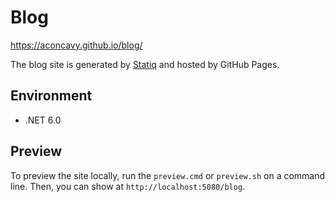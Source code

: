 # Blog

https://aconcavy.github.io/blog/

The blog site is generated by [Statiq](https://statiq.dev/) and hosted by GitHub Pages.

## Environment

- .NET 6.0

## Preview

To preview the site locally, run the `preview.cmd` or `preview.sh` on a command line.
Then, you can show at `http://localhost:5080/blog`.
